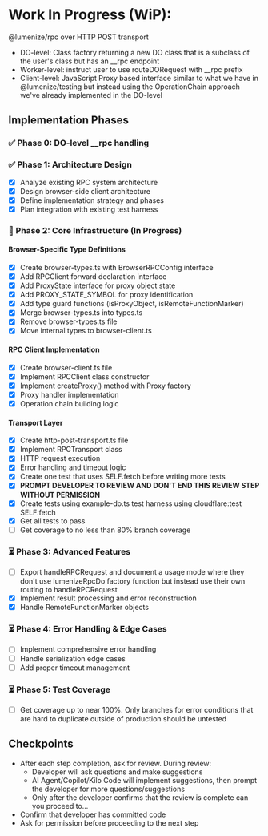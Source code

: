 # Work In Progress (WiP): 

@lumenize/rpc over HTTP POST transport

- DO-level: Class factory returning a new DO class that is a subclass of the user's class but has an __rpc endpoint
- Worker-level: instruct user to use routeDORequest with __rpc prefix
- Client-level: JavaScript Proxy based interface similar to what we have in @lumenize/testing but instead using the OperationChain approach we've already implemented in the DO-level

## Implementation Phases

### ✅ Phase 0: DO-level __rpc handling

### ✅ Phase 1: Architecture Design
- [x] Analyze existing RPC system architecture
- [x] Design browser-side client architecture  
- [x] Define implementation strategy and phases
- [x] Plan integration with existing test harness

### 🚧 Phase 2: Core Infrastructure (In Progress)

#### Browser-Specific Type Definitions
- [x] Create browser-types.ts with BrowserRPCConfig interface
- [x] Add RPCClient forward declaration interface
- [x] Add ProxyState interface for proxy object state
- [x] Add PROXY_STATE_SYMBOL for proxy identification
- [x] Add type guard functions (isProxyObject, isRemoteFunctionMarker)
- [x] Merge browser-types.ts into types.ts
- [x] Remove browser-types.ts file
- [x] Move internal types to browser-client.ts

#### RPC Client Implementation
- [x] Create browser-client.ts file
- [x] Implement RPCClient class constructor
- [x] Implement createProxy() method with Proxy factory
- [x] Proxy handler implementation
- [x] Operation chain building logic

#### Transport Layer
- [x] Create http-post-transport.ts file
- [x] Implement RPCTransport class
- [x] HTTP request execution
- [x] Error handling and timeout logic
- [x] Create one test that uses SELF.fetch before writing more tests
- [x] **PROMPT DEVELOPER TO REVIEW AND DON'T END THIS REVIEW STEP WITHOUT PERMISSION**
- [x] Create tests using example-do.ts test harness using cloudflare:test SELF.fetch 
- [x] Get all tests to pass
- [ ] Get coverage to no less than 80% branch coverage

### ⏳ Phase 3: Advanced Features  
- [ ] Export handleRPCRequest and document a usage mode where they don't use lumenizeRpcDo factory function but instead use their own routing to handleRPCRequest
- [x] Implement result processing and error reconstruction
- [x] Handle RemoteFunctionMarker objects

### ⏳ Phase 4: Error Handling & Edge Cases
- [ ] Implement comprehensive error handling
- [ ] Handle serialization edge cases
- [ ] Add proper timeout management

### ⏳ Phase 5: Test Coverage
- [ ] Get coverage up to near 100%. Only branches for error conditions that are hard to duplicate outside of production should be untested

## Checkpoints
- After each step completion, ask for review. During review:
  - Developer will ask questions and make suggestions
  - AI Agent/Copilot/Kilo Code will implement suggestions, then prompt the developer for more questions/suggestions
  - Only after the developer confirms that the review is complete can you proceed to...
- Confirm that developer has committed code
- Ask for permission before proceeding to the next step
